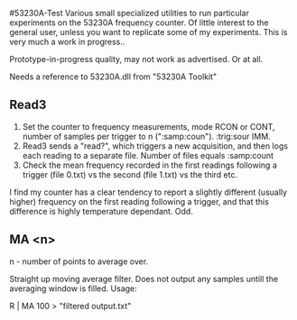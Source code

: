 #53230A-Test
Various small specialized utilities to run particular experiments on the 53230A frequency counter. Of little interest to the general user, unless you want to replicate some of my experiments. This is very much a work in progress..

Prototype-in-progress quality, may not work as advertised. Or at all.

Needs a reference to 53230A.dll from "53230A Toolkit"

## Read3
1. Set the counter to frequency measurements, mode RCON or CONT, number of samples per trigger to n (\":samp:coun\"). :trig:sour IMM. 
2. Read3 sends a \"read?\", which triggers a new acquisition, and then logs each reading to a separate file. Number of files equals :samp:count
3. Check the mean frequency recorded in the first readings following a trigger (file 0.txt) vs the second (file 1.txt) vs the third etc. 

I find my counter has a clear tendency to report a slightly different (usually higher) frequency on the first reading following a trigger, and that this difference is highly temperature dependant. Odd.

## MA \<n\>
n - number of points to average over.

Straight up moving average filter. Does not output any samples untill the averaging window is filled. Usage:

R | MA 100 > "filtered output.txt"

